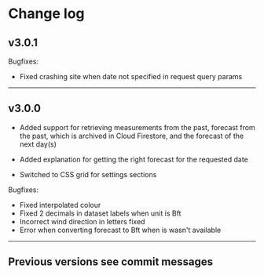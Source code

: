 # Change log

## v3.0.1

Bugfixes:
- Fixed crashing site when date not specified in request query params

---

## v3.0.0
- Added support for retrieving measurements from the past, forecast from the past, which is archived in Cloud Firestore, and the forecast of the next day(s)

- Added explanation for getting the right forecast for the requested date

- Switched to CSS grid for settings sections

Bugfixes:
- Fixed interpolated colour
- Fixed 2 decimals in dataset labels when unit is Bft
- Incorrect wind direction in letters fixed
- Error when converting forecast to Bft when is wasn't available

---

## Previous versions see commit messages